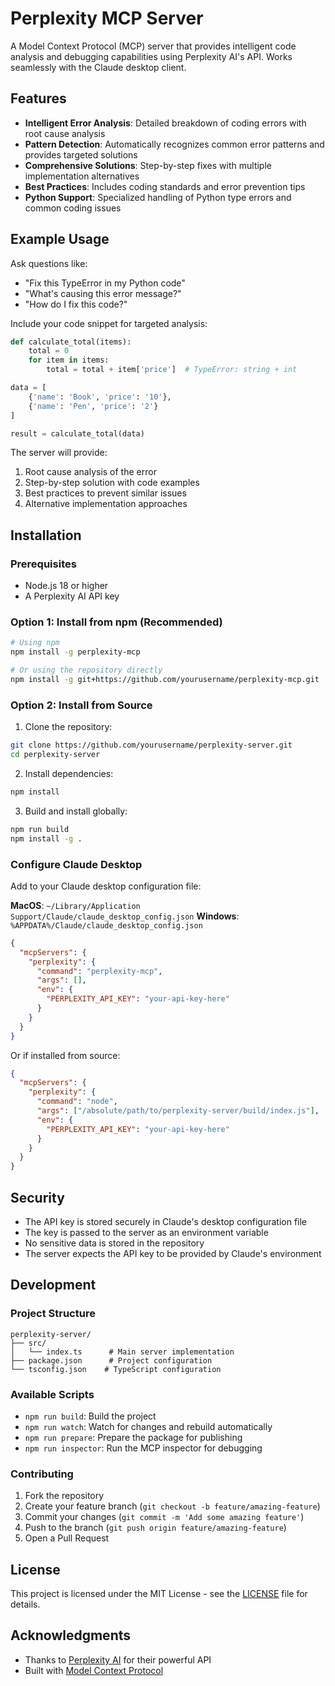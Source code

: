 # Perplexity MCP Server

A Model Context Protocol (MCP) server that provides intelligent code analysis and debugging capabilities using Perplexity AI's API. Works seamlessly with the Claude desktop client.

## Features

- **Intelligent Error Analysis**: Detailed breakdown of coding errors with root cause analysis
- **Pattern Detection**: Automatically recognizes common error patterns and provides targeted solutions
- **Comprehensive Solutions**: Step-by-step fixes with multiple implementation alternatives
- **Best Practices**: Includes coding standards and error prevention tips
- **Python Support**: Specialized handling of Python type errors and common coding issues

## Example Usage

Ask questions like:
- "Fix this TypeError in my Python code"
- "What's causing this error message?"
- "How do I fix this code?"

Include your code snippet for targeted analysis:

```python
def calculate_total(items):
    total = 0
    for item in items:
        total = total + item['price']  # TypeError: string + int

data = [
    {'name': 'Book', 'price': '10'},
    {'name': 'Pen', 'price': '2'}
]

result = calculate_total(data)
```

The server will provide:
1. Root cause analysis of the error
2. Step-by-step solution with code examples
3. Best practices to prevent similar issues
4. Alternative implementation approaches

## Installation

### Prerequisites
- Node.js 18 or higher
- A Perplexity AI API key

### Option 1: Install from npm (Recommended)

```bash
# Using npm
npm install -g perplexity-mcp

# Or using the repository directly
npm install -g git+https://github.com/yourusername/perplexity-mcp.git
```

### Option 2: Install from Source

1. Clone the repository:
```bash
git clone https://github.com/yourusername/perplexity-server.git
cd perplexity-server
```

2. Install dependencies:
```bash
npm install
```

3. Build and install globally:
```bash
npm run build
npm install -g .
```

### Configure Claude Desktop


Add to your Claude desktop configuration file:

**MacOS**: `~/Library/Application Support/Claude/claude_desktop_config.json`
**Windows**: `%APPDATA%/Claude/claude_desktop_config.json`

```json
{
  "mcpServers": {
    "perplexity": {
      "command": "perplexity-mcp",
      "args": [],
      "env": {
        "PERPLEXITY_API_KEY": "your-api-key-here"
      }
    }
  }
}
```

Or if installed from source:

```json
{
  "mcpServers": {
    "perplexity": {
      "command": "node",
      "args": ["/absolute/path/to/perplexity-server/build/index.js"],
      "env": {
        "PERPLEXITY_API_KEY": "your-api-key-here"
      }
    }
  }
}
```

## Security

- The API key is stored securely in Claude's desktop configuration file
- The key is passed to the server as an environment variable
- No sensitive data is stored in the repository
- The server expects the API key to be provided by Claude's environment

## Development

### Project Structure

```
perplexity-server/
├── src/
│   └── index.ts      # Main server implementation
├── package.json      # Project configuration
└── tsconfig.json    # TypeScript configuration
```

### Available Scripts

- `npm run build`: Build the project
- `npm run watch`: Watch for changes and rebuild automatically
- `npm run prepare`: Prepare the package for publishing
- `npm run inspector`: Run the MCP inspector for debugging

### Contributing

1. Fork the repository
2. Create your feature branch (`git checkout -b feature/amazing-feature`)
3. Commit your changes (`git commit -m 'Add some amazing feature'`)
4. Push to the branch (`git push origin feature/amazing-feature`)
5. Open a Pull Request

## License

This project is licensed under the MIT License - see the [LICENSE](LICENSE) file for details.

## Acknowledgments

- Thanks to [Perplexity AI](https://www.perplexity.ai/) for their powerful API
- Built with [Model Context Protocol](https://github.com/anthropics/model-context-protocol)

